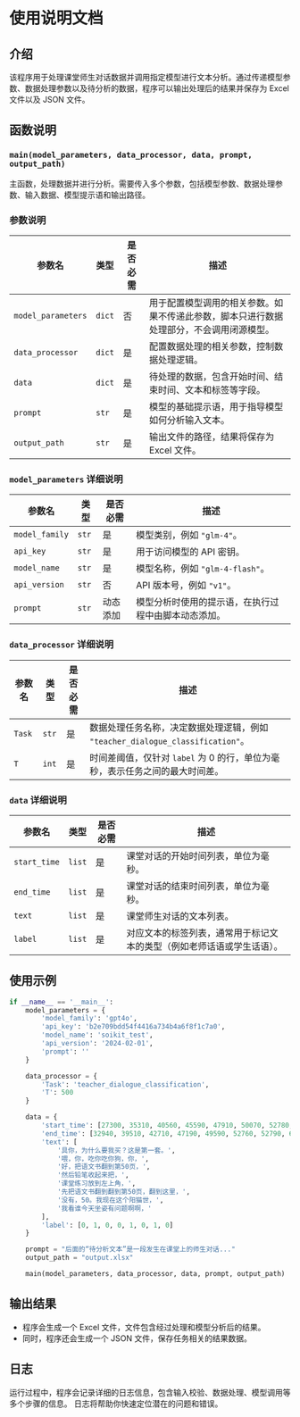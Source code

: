 
# 使用说明文档

## 介绍
该程序用于处理课堂师生对话数据并调用指定模型进行文本分析。通过传递模型参数、数据处理参数以及待分析的数据，程序可以输出处理后的结果并保存为 Excel 文件以及 JSON 文件。

## 函数说明

### `main(model_parameters, data_processor, data, prompt, output_path)`

主函数，处理数据并进行分析。需要传入多个参数，包括模型参数、数据处理参数、输入数据、模型提示语和输出路径。

### 参数说明

| 参数名          | 类型   | 是否必需 | 描述                                                                                       |
|-----------------|--------|----------|--------------------------------------------------------------------------------------------|
| `model_parameters` | `dict` | 否       | 用于配置模型调用的相关参数。如果不传递此参数，脚本只进行数据处理部分，不会调用闭源模型。             |
| `data_processor`   | `dict` | 是       | 配置数据处理的相关参数，控制数据处理逻辑。                                                   |
| `data`             | `dict` | 是       | 待处理的数据，包含开始时间、结束时间、文本和标签等字段。                                     |
| `prompt`           | `str`  | 是       | 模型的基础提示语，用于指导模型如何分析输入文本。                                             |
| `output_path`      | `str`  | 是       | 输出文件的路径，结果将保存为 Excel 文件。                                                    |

### `model_parameters` 详细说明

| 参数名          | 类型   | 是否必需 | 描述                                                                                       |
|-----------------|--------|----------|--------------------------------------------------------------------------------------------|
| `model_family`  | `str`  | 是        | 模型类别，例如 `"glm-4"`。                                                                  |
| `api_key`       | `str`  | 是        | 用于访问模型的 API 密钥。                                                                   |
| `model_name`    | `str`  | 是        | 模型名称，例如 `"glm-4-flash"`。                                                            |
| `api_version`   | `str`  | 否        | API 版本号，例如 `"v1"`。                                                                   |
| `prompt`        | `str`  | 动态添加  | 模型分析时使用的提示语，在执行过程中由脚本动态添加。                                         |

### `data_processor` 详细说明

| 参数名          | 类型   | 是否必需 | 描述                                                                                       |
|-----------------|--------|----------|--------------------------------------------------------------------------------------------|
| `Task`          | `str`  | 是        | 数据处理任务名称，决定数据处理逻辑，例如 `"teacher_dialogue_classification"`。               |
| `T`             | `int`  | 是        | 时间差阈值，仅针对 `label` 为 0 的行，单位为毫秒，表示任务之间的最大时间差。                 |

### `data` 详细说明

| 参数名          | 类型   | 是否必需 | 描述                                                                                       |
|-----------------|--------|----------|--------------------------------------------------------------------------------------------|
| `start_time`    | `list` | 是        | 课堂对话的开始时间列表，单位为毫秒。                                                         |
| `end_time`      | `list` | 是        | 课堂对话的结束时间列表，单位为毫秒。                                                         |
| `text`          | `list` | 是        | 课堂师生对话的文本列表。                                                                     |
| `label`         | `list` | 是        | 对应文本的标签列表，通常用于标记文本的类型（例如老师话语或学生话语）。                        |

## 使用示例

```python
if __name__ == '__main__':
    model_parameters = {
        'model_family': 'gpt4o',
        'api_key': 'b2e709bdd54f4416a734b4a6f8f1c7a0',
        'model_name': 'soikit_test',
        'api_version': '2024-02-01',
        'prompt': ''
    }

    data_processor = {
        'Task': 'teacher_dialogue_classification',
        'T': 500
    }

    data = {
        'start_time': [27300, 35310, 40560, 45590, 47910, 50070, 52780, 53000],
        'end_time': [32940, 39510, 42710, 47190, 49590, 52760, 52790, 69880],
        'text': [
            '具你，为什么要我买？这是第一套。',
            '喂，你，吃你吃你狗，你，',
            '好，把语文书翻到第50页，',
            '然后铅笔收起来把，',
            '课堂练习放到左上角，',
            '先把语文书翻到翻到第50页，翻到这里，',
            '没有，50。我现在这个阳猫世，',
            '我看谁今天坐姿有问题啊啊，'
        ],
        'label': [0, 1, 0, 0, 1, 0, 1, 0]
    }

    prompt = "后面的“待分析文本”是一段发生在课堂上的师生对话..."
    output_path = "output.xlsx"

    main(model_parameters, data_processor, data, prompt, output_path)
```

## 输出结果
- 程序会生成一个 Excel 文件，文件包含经过处理和模型分析后的结果。
- 同时，程序还会生成一个 JSON 文件，保存任务相关的结果数据。

## 日志
运行过程中，程序会记录详细的日志信息，包含输入校验、数据处理、模型调用等多个步骤的信息。
日志将帮助你快速定位潜在的问题和错误。

